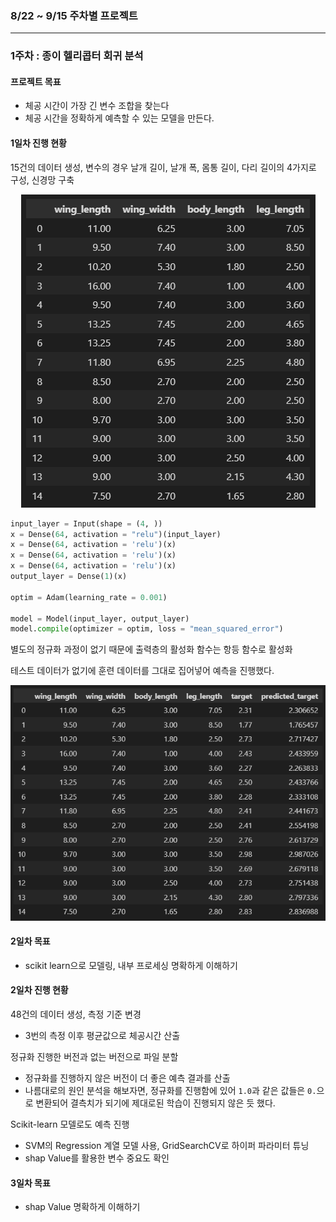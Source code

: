 ### 8/22 ~ 9/15 주차별 프로젝트

<hr>

### 1주차 : 종이 헬리콥터 회귀 분석

#### 프로젝트 목표
- 체공 시간이 가장 긴 변수 조합을 찾는다
- 체공 시간을 정확하게 예측할 수 있는 모델을 만든다.

#### 1일차 진행 현황
15건의 데이터 생성, 변수의 경우 날개 길이, 날개 폭, 몸통 길이, 다리 길이의 4가지로 구성, 신경망 구축

<div align = center><img src="./image/dataframe of paper helicopter.png"></div>

```python
input_layer = Input(shape = (4, ))
x = Dense(64, activation = "relu")(input_layer)
x = Dense(64, activation = 'relu')(x)
x = Dense(64, activation = 'relu')(x)
x = Dense(64, activation = 'relu')(x)
output_layer = Dense(1)(x)

optim = Adam(learning_rate = 0.001)

model = Model(input_layer, output_layer)
model.compile(optimizer = optim, loss = "mean_squared_error")
```
별도의 정규화 과정이 없기 때문에 출력층의 활성화 함수는 항등 함수로 활성화

테스트 데이터가 없기에 훈련 데이터를 그대로 집어넣어 예측을 진행했다.

<div align = center><img src="./image/dataframe for predictions of paper helicopter.png"></div>

#### 2일차 목표
- scikit learn으로 모델링, 내부 프로세싱 명확하게 이해하기

#### 2일차 진행 현황
48건의 데이터 생성, 측정 기준 변경
- 3번의 측정 이후 평균값으로 체공시간 산출

정규화 진행한 버전과 없는 버전으로 파일 분할
- 정규화를 진행하지 않은 버전이 더 좋은 예측 결과를 산출
- 나름대로의 원인 분석을 해보자면, 정규화를 진행함에 있어 `1.0`과 같은 값들은 `0.`으로 변환되어 결측치가 되기에 제대로된 학습이 진행되지 않은 듯 했다.

Scikit-learn 모델로도 예측 진행
- SVM의 Regression 계열 모델 사용, GridSearchCV로 하이퍼 파라미터 튜닝
- shap Value를 활용한 변수 중요도 확인

#### 3일차 목표
- shap Value 명확하게 이해하기